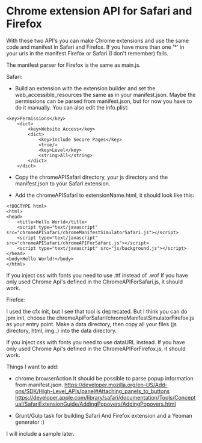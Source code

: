# Chrome extension API for Safari and Firefox

With these two API's you can make Chrome extensions and use the same code and manifest in Safari and Firefox.
If you have more than one '*' in your urls in the manifest Firefox or Safari (I don't remember) fails.

The manifest parser for Firefox is the same as main.js.

Safari:

- Build an extension with the extension builder and set the web_accessible_resources the same as in your manifest.json.
  Maybe the permissions can be parsed from manifest.json, but for now you have to do it manually. You can also edit the           info.plist:
```
<key>Permissions</key>
	<dict>
		<key>Website Access</key>
		<dict>
			<key>Include Secure Pages</key>
			<true/>
			<key>Level</key>
			<string>All</string>
		</dict>
	</dict>
```
	
- Copy the chromeAPISafari directory, your js directory and the manifest.json to your Safari extension.

- Add the chromeAPISafari to extensionName.html, it should look like this:

```
<!DOCTYPE html>
<html>
<head>
    <title>Hello World</title>
    <script type="text/javascript" src="chromeAPISafari/chromeManifestSimulatorSafari.js"></script>
    <script type="text/javascript" src="chromeAPISafari/chromeAPIForSafari.js"></script>
    <script type="text/javascript" src="js/background.js"></script>
</head>
<body>Hello World!</body>
</html>
```

If you inject css with fonts you need to use .ttf instead of .wof
If you have only used Chrome Api's defined in the ChromeAPIForSafari.js, it should work.

Firefox:

I used the cfx init, but I see that tool is deprecated. But I think you can do jpm init,
choose the chromeApiForSafari/chromeManifestSimulatorFirefox.js as your entry point.
Make a data directory, then copy all your files (js directory, html, img..) into the data directory.

If you inject css with fonts you need to use dataURL instead.
If you have only used Chrome Api's defined in the ChromeAPIForFirefox.js, it should work.

Things I want to add:

- chrome.browserAction    It should be possible to parse popup information from manifest.json.
  https://developer.mozilla.org/en-US/Add-ons/SDK/High-Level_APIs/panel#Attaching_panels_to_buttons
 https://developer.apple.com/library/safari/documentation/Tools/Conceptual/SafariExtensionGuide/AddingPopovers/AddingPopovers.html

- Grunt/Gulp task for building Safari And Firefox extension and a Yeoman generator :)

I will include a sample later.

